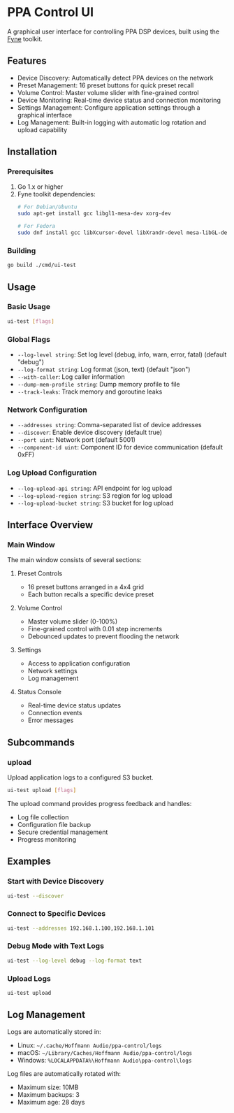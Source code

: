 # PPA Control UI

A graphical user interface for controlling PPA DSP devices, built using the [Fyne](https://fyne.io/) toolkit.

## Features

- Device Discovery: Automatically detect PPA devices on the network
- Preset Management: 16 preset buttons for quick preset recall
- Volume Control: Master volume slider with fine-grained control
- Device Monitoring: Real-time device status and connection monitoring
- Settings Management: Configure application settings through a graphical interface
- Log Management: Built-in logging with automatic log rotation and upload capability

## Installation

### Prerequisites

1. Go 1.x or higher
2. Fyne toolkit dependencies:
   ```bash
   # For Debian/Ubuntu
   sudo apt-get install gcc libgl1-mesa-dev xorg-dev
   
   # For Fedora
   sudo dnf install gcc libXcursor-devel libXrandr-devel mesa-libGL-devel libXi-devel libXinerama-devel libXxf86vm-devel
   ```

### Building

```bash
go build ./cmd/ui-test
```

## Usage

### Basic Usage

```bash
ui-test [flags]
```

### Global Flags

- `--log-level string`: Set log level (debug, info, warn, error, fatal) (default "debug")
- `--log-format string`: Log format (json, text) (default "json")
- `--with-caller`: Log caller information
- `--dump-mem-profile string`: Dump memory profile to file
- `--track-leaks`: Track memory and goroutine leaks

### Network Configuration

- `--addresses string`: Comma-separated list of device addresses
- `--discover`: Enable device discovery (default true)
- `--port uint`: Network port (default 5001)
- `--component-id uint`: Component ID for device communication (default 0xFF)

### Log Upload Configuration

- `--log-upload-api string`: API endpoint for log upload
- `--log-upload-region string`: S3 region for log upload
- `--log-upload-bucket string`: S3 bucket for log upload

## Interface Overview

### Main Window

The main window consists of several sections:

1. Preset Controls
   - 16 preset buttons arranged in a 4x4 grid
   - Each button recalls a specific device preset

2. Volume Control
   - Master volume slider (0-100%)
   - Fine-grained control with 0.01 step increments
   - Debounced updates to prevent flooding the network

3. Settings
   - Access to application configuration
   - Network settings
   - Log management

4. Status Console
   - Real-time device status updates
   - Connection events
   - Error messages

## Subcommands

### upload

Upload application logs to a configured S3 bucket.

```bash
ui-test upload [flags]
```

The upload command provides progress feedback and handles:
- Log file collection
- Configuration file backup
- Secure credential management
- Progress monitoring

## Examples

### Start with Device Discovery

```bash
ui-test --discover
```

### Connect to Specific Devices

```bash
ui-test --addresses 192.168.1.100,192.168.1.101
```

### Debug Mode with Text Logs

```bash
ui-test --log-level debug --log-format text
```

### Upload Logs

```bash
ui-test upload
```

## Log Management

Logs are automatically stored in:
- Linux: `~/.cache/Hoffmann Audio/ppa-control/logs`
- macOS: `~/Library/Caches/Hoffmann Audio/ppa-control/logs`
- Windows: `%LOCALAPPDATA%\Hoffmann Audio\ppa-control\logs`

Log files are automatically rotated with:
- Maximum size: 10MB
- Maximum backups: 3
- Maximum age: 28 days 